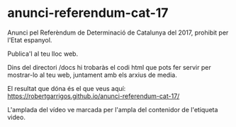 # anunci-referendum-cat-17
Anunci pel Referèndum de Determinació de Catalunya del 2017, prohibit per l'Etat espanyol.

Publica'l al teu lloc web.

Dins del directori /docs hi trobaràs el codi html que pots fer servir per mostrar-lo al teu web, juntament amb els arxius de media.

El resultat que dóna és el que veus aquí: https://robertgarrigos.github.io/anunci-referendum-cat-17/

L'amplada del vídeo ve marcada per l'ampla del contenidor de l'etiqueta video.
